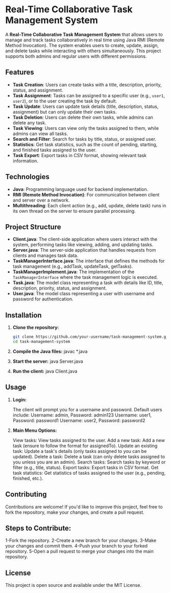 # Real-Time Collaborative Task Management System

A **Real-Time Collaborative Task Management System** that allows users to manage and track tasks collaboratively in real time using Java RMI (Remote Method Invocation). The system enables users to create, update, assign, and delete tasks while interacting with others simultaneously. This project supports both admins and regular users with different permissions.

## Features
- **Task Creation**: Users can create tasks with a title, description, priority, status, and assignment.
- **Task Assignment**: Tasks can be assigned to a specific user (e.g., `user1`, `user2`), or to the user creating the task by default.
- **Task Update**: Users can update task details (title, description, status, assignment) but can only update their own tasks.
- **Task Deletion**: Users can delete their own tasks, while admins can delete any task.
- **Task Viewing**: Users can view only the tasks assigned to them, while admins can view all tasks.
- **Search and Filter**: Search for tasks by title, status, or assigned user.
- **Statistics**: Get task statistics, such as the count of pending, starting, and finished tasks assigned to the user.
- **Task Export**: Export tasks in CSV format, showing relevant task information.
  
## Technologies
- **Java**: Programming language used for backend implementation.
- **RMI (Remote Method Invocation)**: For communication between client and server over a network.
- **Multithreading**: Each client action (e.g., add, update, delete task) runs in its own thread on the server to ensure parallel processing.

## Project Structure
- **Client.java**: The client-side application where users interact with the system, performing tasks like viewing, adding, and updating tasks.
- **Server.java**: The server-side application that handles requests from clients and manages task data.
- **TaskManagerInterface.java**: The interface that defines the methods for task management (e.g., addTask, updateTask, getTasks).
- **TaskManagerImplement.java**: The implementation of the `TaskManagerInterface` where the task management logic is executed.
- **Task.java**: The model class representing a task with details like ID, title, description, priority, status, and assignment.
- **User.java**: The model class representing a user with username and password for authentication.

## Installation
1. **Clone the repository:**

   ```bash
   git clone https://github.com/your-username/task-management-system.git
   cd task-management-system
2. **Compile the Java files:**
javac *.java
3. **Start the server:**
java Server.java
4. **Run the client:**
java Client.java

## Usage
1. **Login:**

    The client will prompt you for a username and password. Default users include:
        Username: admin, Password: admin123
        Username: user1, Password: password1
        Username: user2, Password: password2

2. **Main Menu Options:**

    View tasks: View tasks assigned to the user.
    Add a new task: Add a new task (ensure to follow the format for assignedTo).
    Update an existing task: Update a task's details (only tasks assigned to you can be updated).
    Delete a task: Delete a task (can only delete tasks assigned to you unless you are an admin).
    Search tasks: Search tasks by keyword or filter (e.g., title, status).
    Export tasks: Export tasks in CSV format.
    Get task statistics: Get statistics of tasks assigned to the user (e.g., pending, finished, etc.).

## Contributing
Contributions are welcome! If you'd like to improve this project, feel free to fork the repository, make your changes, and create a pull request.

## Steps to Contribute:
1-Fork the repository.
2-Create a new branch for your changes.
3-Make your changes and commit them.
4-Push your branch to your forked repository.
5-Open a pull request to merge your changes into the main repository.

## License
This project is open source and available under the MIT License.
